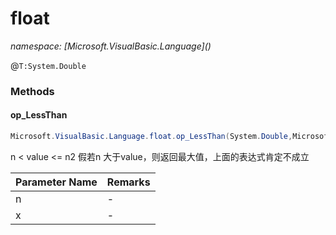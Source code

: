 ﻿# float
_namespace: [Microsoft.VisualBasic.Language](<a href="#" onClick="load('/docs/Microsoft.VisualBasic.Language/index.md')"></a>)_

@``T:System.Double``



### Methods

#### op_LessThan
```csharp
Microsoft.VisualBasic.Language.float.op_LessThan(System.Double,Microsoft.VisualBasic.Language.float)
```
n < value <= n2
 假若n 大于value，则返回最大值，上面的表达式肯定不成立

|Parameter Name|Remarks|
|--------------|-------|
|n|-|
|x|-|



